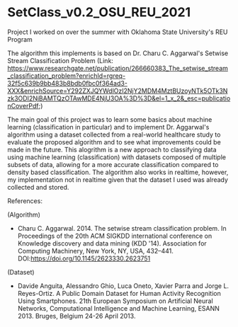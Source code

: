 # SetClass_v0.2_OSU_REU_2021
Project I worked on over the summer with Oklahoma State University's REU Program

The algorithm this implements is based on Dr. Charu C. Aggarwal's Setwise Stream Classification Problem 
(Link: https://www.researchgate.net/publication/266660383_The_setwise_stream_classification_problem?enrichId=rgreq-32f5c639b9bb483b8bdb0fbc0f364ad3-XXX&enrichSource=Y292ZXJQYWdlOzI2NjY2MDM4MztBUzoyNTk5OTk3Nzk3ODI2NjBAMTQzOTAwMDE4NjU3OA%3D%3D&el=1_x_2&_esc=publicationCoverPdf;)

The main goal of this project was to learn some basics about machine learning (classification in particular) and to implement Dr. Aggarwal's algorithm using a dataset collected from a real-world healthcare study to evaluate the proposed algorithm and to see what improvements could be made in the future. This alogrithm is a new approach to classifying data using machine learning (classification) with datasets composed of multiple subsets of data, allowing for a more accurate classification compared to density based classification. The algorithm also works in realtime, however, my implementation not in realtime given that the dataset I used was already collected and stored. 

References:

(Algorithm)
- Charu C. Aggarwal. 2014. The setwise stream classification problem. In Proceedings of the 20th ACM SIGKDD international conference on Knowledge discovery and data mining (KDD '14). Association for Computing Machinery, New York, NY, USA, 432–441. DOI:https://doi.org/10.1145/2623330.2623751
  
(Dataset)
- Davide Anguita, Alessandro Ghio, Luca Oneto, Xavier Parra and Jorge L. Reyes-Ortiz. A Public Domain Dataset for Human Activity Recognition Using Smartphones. 21th European Symposium on Artificial Neural Networks, Computational Intelligence and Machine Learning, ESANN 2013. Bruges, Belgium 24-26 April 2013.

